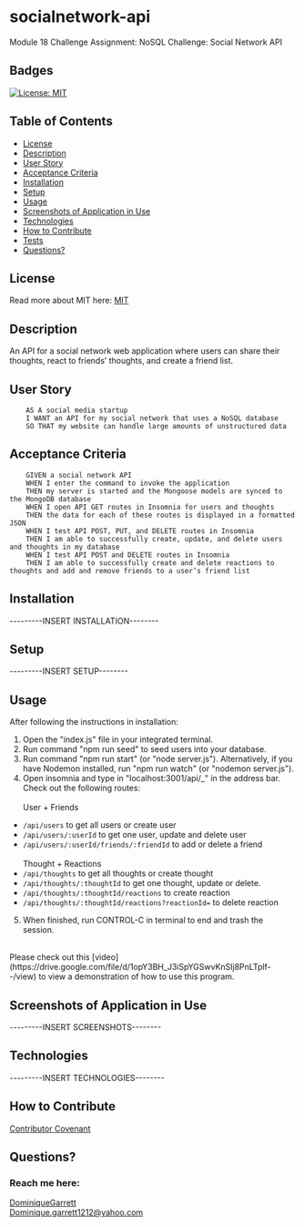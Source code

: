# socialnetwork-api
Module 18 Challenge Assignment: NoSQL Challenge: Social Network API


## Badges
  [![License: MIT](https://img.shields.io/badge/License-MIT-yellow.svg)](https://opensource.org/licenses/MIT)


## Table of Contents
  * [License](#license)
  * [Description](#description)
  * [User Story](#user-story)
  * [Acceptance Criteria](#user-story)
  * [Installation](#installation)
  * [Setup](#setup)
  * [Usage](#usage)
  * [Screenshots of Application in Use](#screenshots-of-application-in-use)
  * [Technologies](#technologies)
  * [How to Contribute](#how-to-contribute)
  * [Tests](#tests)
  * [Questions?](#questions)


## License
  Read more about MIT here:
  [MIT](https://opensource.org/licenses/MIT)


## Description

An API for a social network web application where users can share their thoughts, react to friends’ thoughts, and create a friend list.

## User Story
```
    AS A social media startup
    I WANT an API for my social network that uses a NoSQL database
    SO THAT my website can handle large amounts of unstructured data
```

## Acceptance Criteria 
```
    GIVEN a social network API
    WHEN I enter the command to invoke the application
    THEN my server is started and the Mongoose models are synced to the MongoDB database
    WHEN I open API GET routes in Insomnia for users and thoughts
    THEN the data for each of these routes is displayed in a formatted JSON
    WHEN I test API POST, PUT, and DELETE routes in Insomnia
    THEN I am able to successfully create, update, and delete users and thoughts in my database
    WHEN I test API POST and DELETE routes in Insomnia
    THEN I am able to successfully create and delete reactions to thoughts and add and remove friends to a user’s friend list
```
    

## Installation
 
---------INSERT INSTALLATION--------

## Setup

---------INSERT SETUP--------

## Usage

After following the instructions in installation: 
1. Open the "index.js" file in your integrated terminal.
2. Run command "npm run seed" to seed users into your database.
3. Run command "npm run start" (or "node server.js"). Alternatively, if you have Nodemon installed, run "npm run watch" (or "nodemon server.js"). 
4. Open insomnia and type in "localhost:3001/api/_" in the address bar. Check out the following routes: <br><br>
User + Friends <br>
- `/api/users` to get all users or create user
- `/api/users/:userId` to get one user, update and delete user
- `/api/users/:userId/friends/:friendId` to add or delete a friend <br><br>
Thought + Reactions <br>
- `/api/thoughts` to get all thoughts or create thought
- `/api/thoughts/:thoughtId` to get one thought, update or delete. 
- `/api/thoughts/:thoughtId/reactions` to create reaction 
- `/api/thoughts/:thoughtId/reactions?reactionId=` to delete reaction 
5. When finished, run CONTROL-C in terminal to end and trash the session. 

<br>
Please check out this [video] (https://drive.google.com/file/d/1opY3BH_J3iSpYGSwvKnSIj8PnLTplf--/view) to view a demonstration of how to use this program. 
<br>

## Screenshots of Application in Use

---------INSERT SCREENSHOTS--------



## Technologies

---------INSERT TECHNOLOGIES--------

  ## How to Contribute
  [Contributor Covenant](https://www.contributor-covenant.org/)  


  ## Questions?
  ### Reach me here: 
  [DominiqueGarrett](https://github.com/DominiqueGarrett)  
  Dominique.garrett1212@yahoo.com
